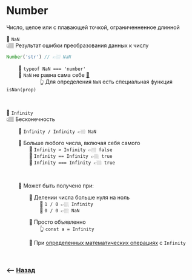 # Number
Число, целое или с плавающей точкой, ограниченненное длинной

💠 `NaN`  
👆🏽 Результат ошибки преобразования данных к числу

```js
Number('str') // 👉🏼 NaN
```

&emsp;&emsp; 🔹 `typeof NaN === 'number'`  
&emsp;&emsp; 🛑 `NaN` не равна сама себе <ins>[💬](## "Баг языка")</ins>  
&emsp;&emsp;&emsp;&emsp;&emsp;&emsp; 👆 Для определения `NaN` есть специальная функция `isNan(prop)`

<br>

💠 `Infinity`  
👆🏽 Бесконечность

&emsp;&emsp; 🔹 `Infinity / Infinity 👉🏼 NaN`

&emsp;&emsp; 🔹 Больше любого числа, включая себя самого    
&emsp;&emsp;&emsp;&emsp; 🎯 `Infinity > Infinity 👉🏼 false`  
&emsp;&emsp;&emsp;&emsp; 🎯 `Infinity == Infinity 👉🏼 true`  
&emsp;&emsp;&emsp;&emsp; 🎯 `Infinity === Infinity 👉🏼 true`  

<br>

&emsp;&emsp; 🔹 Может быть получено при:  

&emsp;&emsp;&emsp;&emsp; 🎯 Делении числа больше нуля на ноль  
&emsp;&emsp;&emsp;&emsp;&emsp;&emsp; 🥏 `1 / 0 👉🏼 Infinity`     
&emsp;&emsp;&emsp;&emsp;&emsp;&emsp; 🥏 `0 / 0 👉🏼 NaN`

&emsp;&emsp;&emsp;&emsp; 🎯 Просто объявленно  
&emsp;&emsp;&emsp;&emsp;&emsp;&emsp; 👆 `const a = Infinity`  
  

&emsp;&emsp;&emsp;&emsp; 🎯 При <a href="./pages/infinity">определенных математических операциях</a> с `Infinity`
  
<br>

### ⟵ **<a href="../../readme.md">Назад</a>**